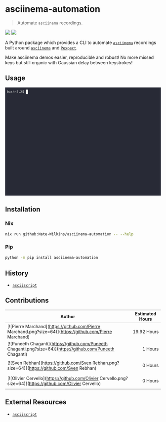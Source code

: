 
[//]: # "!!!!!!!!!!!!!!!!!!!!!!!!!!!!!!!!!!!!!!!!!!!!!!!!!"
[//]: # "!!!!!!                                     !!!!!!"
[//]: # "!!!!!!        >>>>> WARNING <<<<<          !!!!!!"
[//]: # "!!!!!!                                     !!!!!!"
[//]: # "!!!!!!     This file is autogenerated.     !!!!!!"
[//]: # "!!!!!!                                     !!!!!!"
[//]: # "!!!!!!        >>>>> WARNING <<<<<          !!!!!!"
[//]: # "!!!!!!                                     !!!!!!"
[//]: # "!!!!!!!!!!!!!!!!!!!!!!!!!!!!!!!!!!!!!!!!!!!!!!!!!"

# asciinema-automation

> Automate `asciinema` recordings.

[![](https://badge.fury.io/py/asciinema-automation.svg)](https://badge.fury.io/py/asciinema-automation)
[![](https://github.com/PierreMarchand20/asciinema_automation/actions/workflows/CI.yml/badge.svg)](https://github.com/PierreMarchand20/asciinema_automation/actions/workflows/CI.yml)

A Python package which provides a CLI to automate [`asciinema`](https://asciinema.org) recordings built around
[`asciinema`](https://asciinema.org) and [`Pexpect`](https://pexpect.readthedocs.io/).

Make asciinema demos easier, reproducible and robust! No more missed keys but still organic with Gaussian delay between keystrokes!

## Usage

![Demo](./examples/demos/hello_world.gif)

## Installation

### Nix

```bash
nix run github:Nate-Wilkins/asciinema-automation -- --help
```

### Pip

```bash
python -m pip install asciinema-automation
```

## History

- [`asciiscript`](https://github.com/christopher-dG/asciiscript)

## Contributions

| Author  | Estimated Hours |
| ------------- | ------------- |
| [![Pierre Marchand](https://github.com/Pierre Marchand.png?size=64)](https://github.com/Pierre Marchand) | <p align="right">19.92 Hours</p> |
| [![Puneeth Chaganti](https://github.com/Puneeth Chaganti.png?size=64)](https://github.com/Puneeth Chaganti) | <p align="right">1 Hours</p> |
| [![Sven Rebhan](https://github.com/Sven Rebhan.png?size=64)](https://github.com/Sven Rebhan) | <p align="right">0 Hours</p> |
| [![Olivier Cervello](https://github.com/Olivier Cervello.png?size=64)](https://github.com/Olivier Cervello) | <p align="right">0 Hours</p> |

## External Resources

- [`asciiscript`](https://github.com/christopher-dG/asciiscript)

